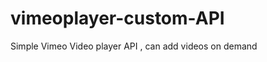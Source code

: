 vimeoplayer-custom-API
======================

Simple Vimeo Video player API , can add videos on demand
